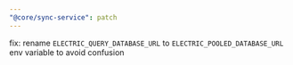 ```yaml
---
"@core/sync-service": patch
---
```


fix: rename `ELECTRIC_QUERY_DATABASE_URL` to `ELECTRIC_POOLED_DATABASE_URL` env variable to avoid confusion
